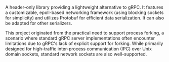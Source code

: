 A header-only library providing a lightweight alternative to gRPC. It features a customizable, epoll-based networking framework (using blocking sockets for simplicity) and utilizes Protobuf for efficient data serialization. It can also be adapted for other serializers.

This project originated from the practical need to support process forking, a scenario where standard gRPC server implementations often encounter limitations due to gRPC's lack of explicit support for forking. While primarily designed for high-traffic inter-process communication (IPC) over Unix domain sockets, standard network sockets are also well-supported.
